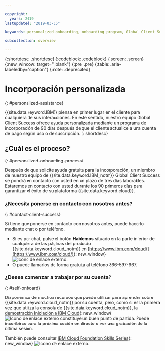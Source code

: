 ```yaml
---

copyright:
  years: 2019
lastupdated: "2019-03-15"

keywords: personalized onboarding, onboarding program, Global Client Success

subcollection: overview

---
```


{:shortdesc: .shortdesc}
{:codeblock: .codeblock}
{:screen: .screen}
{:new_window: target="_blank"}
{:pre: .pre}
{:table: .aria-labeledby="caption"}
{:note: .deprecated}


# Incorporación personalizada
{: #personalized-assistance}

{{site.data.keyword.IBM}} piensa en primer lugar en el cliente para cualquiera de sus interacciones. En este sentido, nuestro equipo Global Client Success ofrece ayuda personalizada mediante un programa de incorporación de 90 días después de que el cliente actualice a una cuenta de pago según uso o de suscripción.
{: shortdesc}

## ¿Cuál es el proceso?
{: #personalized-onboarding-process}

Después de que solicite ayuda gratuita para la incorporación, un miembro de nuestro equipo de {{site.data.keyword.IBM_notm}} Global Client Success se pondrá en contacto con usted en un plazo de tres días laborables. Estaremos en contacto con usted durante los 90 primeros días para garantizar el éxito de su plataforma {{site.data.keyword.cloud}}. 

### ¿Necesita ponerse en contacto con nosotros antes?
{: #contact-client-success}

Si tiene que ponerse en contacto con nosotros antes, puede hacerlo mediante chat o por teléfono. 

* Si es por chat, pulse el botón **Hablemos** situado en la parte inferior de cualquiera de las páginas del producto {{site.data.keyword.cloud_notm}} en [https://www.ibm.com/cloud/](https://www.ibm.com/cloud/){: new_window} ![Icono de enlace externo](../icons/launch-glyph.svg "Icono de enlace externo").
* O puede llamarlos de forma gratuita al teléfono 866-597-967.

### ¿Desea comenzar a trabajar por su cuenta?
{: #self-onboard}

Disponemos de muchos recursos que puede utilizar para aprender sobre {{site.data.keyword.cloud_notm}} por su cuenta, pero, como si es la primera vez que utiliza la consola de {{site.data.keyword.cloud_notm}}, la [demostración Iniciación a IBM Cloud](https://register.gotowebinar.com/rt/59027010652048207380){: new_window} ![Icono de enlace externo](../icons/launch-glyph.svg "Icono de enlace externo") constituye un buen punto de partida. Puede inscribirse para la próxima sesión en directo o ver una grabación de la última sesión. 

También puede consultar [IBM Cloud Foundation Skills Series](https://www.youtube.com/playlist?list=PLmesOgYt3nKCfsXqx-A5k1bP7t146U4rz){: new_window} ![Icono de enlace externo](../icons/launch-glyph.svg "Icono de enlace externo").
